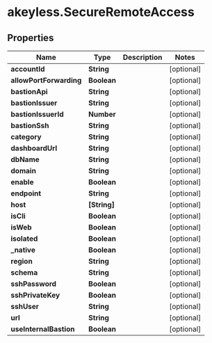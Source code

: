# akeyless.SecureRemoteAccess

## Properties

Name | Type | Description | Notes
------------ | ------------- | ------------- | -------------
**accountId** | **String** |  | [optional] 
**allowPortForwarding** | **Boolean** |  | [optional] 
**bastionApi** | **String** |  | [optional] 
**bastionIssuer** | **String** |  | [optional] 
**bastionIssuerId** | **Number** |  | [optional] 
**bastionSsh** | **String** |  | [optional] 
**category** | **String** |  | [optional] 
**dashboardUrl** | **String** |  | [optional] 
**dbName** | **String** |  | [optional] 
**domain** | **String** |  | [optional] 
**enable** | **Boolean** |  | [optional] 
**endpoint** | **String** |  | [optional] 
**host** | **[String]** |  | [optional] 
**isCli** | **Boolean** |  | [optional] 
**isWeb** | **Boolean** |  | [optional] 
**isolated** | **Boolean** |  | [optional] 
**_native** | **Boolean** |  | [optional] 
**region** | **String** |  | [optional] 
**schema** | **String** |  | [optional] 
**sshPassword** | **Boolean** |  | [optional] 
**sshPrivateKey** | **Boolean** |  | [optional] 
**sshUser** | **String** |  | [optional] 
**url** | **String** |  | [optional] 
**useInternalBastion** | **Boolean** |  | [optional] 


